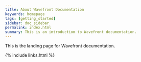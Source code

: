 ```yaml
---
title: About Wavefront Documentation
keywords: homepage
tags: [getting_started]
sidebar: doc_sidebar
permalink: index.html
summary: This is an introduction to Wavefront documentation.
---
```


This is the landing page for Wavefront documentation.

{% include links.html %}
